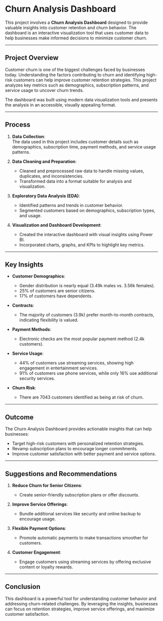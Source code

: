 

# Churn Analysis Dashboard

This project involves a **Churn Analysis Dashboard** designed to provide valuable insights into customer retention and churn behavior. The dashboard is an interactive visualization tool that uses customer data to help businesses make informed decisions to minimize customer churn.

---

## Project Overview

Customer churn is one of the biggest challenges faced by businesses today. Understanding the factors contributing to churn and identifying high-risk customers can help improve customer retention strategies. This project analyzes key metrics such as demographics, subscription patterns, and service usage to uncover churn trends.

The dashboard was built using modern data visualization tools and presents the analysis in an accessible, visually appealing format.

---

## Process

1. **Data Collection**:  
   The data used in this project includes customer details such as demographics, subscription time, payment methods, and service usage patterns.

2. **Data Cleaning and Preparation**:  
   - Cleaned and preprocessed raw data to handle missing values, duplicates, and inconsistencies.
   - Transformed data into a format suitable for analysis and visualization.

3. **Exploratory Data Analysis (EDA)**:  
   - Identified patterns and trends in customer behavior.  
   - Segmented customers based on demographics, subscription types, and usage.

4. **Visualization and Dashboard Development**:  
   - Created the interactive dashboard with visual insights using Power BI.
   - Incorporated charts, graphs, and KPIs to highlight key metrics.

---

## Key Insights

- **Customer Demographics**:  
  - Gender distribution is nearly equal (3.49k males vs. 3.56k females).  
  - 25% of customers are senior citizens.  
  - 17% of customers have dependents.

- **Contracts**:  
  - The majority of customers (3.9k) prefer month-to-month contracts, indicating flexibility is valued.  

- **Payment Methods**:  
  - Electronic checks are the most popular payment method (2.4k customers).

- **Service Usage**:  
  - 44% of customers use streaming services, showing high engagement in entertainment services.  
  - 91% of customers use phone services, while only 16% use additional security services.

- **Churn Risk**:  
  - There are 7043 customers identified as being at risk of churn.  

---

## Outcome

The Churn Analysis Dashboard provides actionable insights that can help businesses:  
- Target high-risk customers with personalized retention strategies.  
- Revamp subscription plans to encourage longer commitments.  
- Improve customer satisfaction with better payment and service options.

---

## Suggestions and Recommendations

1. **Reduce Churn for Senior Citizens**:  
   - Create senior-friendly subscription plans or offer discounts.  

2. **Improve Service Offerings**:  
   - Bundle additional services like security and online backup to encourage usage.  

3. **Flexible Payment Options**:  
   - Promote automatic payments to make transactions smoother for customers.  

4. **Customer Engagement**:  
   - Engage customers using streaming services by offering exclusive content or loyalty rewards.

---

## Conclusion

This dashboard is a powerful tool for understanding customer behavior and addressing churn-related challenges. By leveraging the insights, businesses can focus on retention strategies, improve service offerings, and maximize customer satisfaction. 




